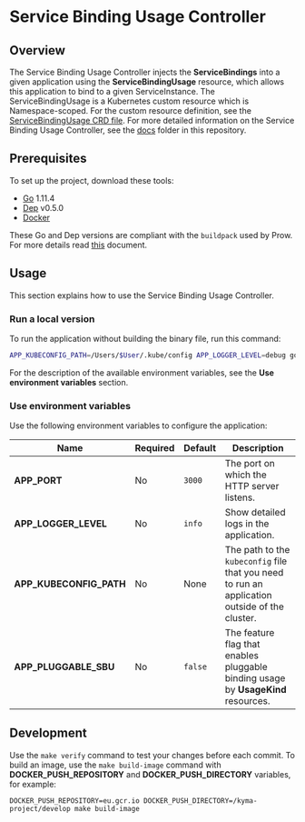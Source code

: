 # Service Binding Usage Controller

## Overview

The Service Binding Usage Controller injects the **ServiceBindings** into a given application using the **ServiceBindingUsage** resource, which allows this application to bind to a given ServiceInstance. The ServiceBindingUsage is a Kubernetes custom resource which is Namespace-scoped. For the custom resource definition, see the [ServiceBindingUsage CRD file](../../resources/cluster-essentials/templates/service-binding-usage.crd.yaml). For more detailed information on the Service Binding Usage Controller, see the [docs](./docs) folder in this repository.

## Prerequisites

To set up the project, download these tools:

* [Go](https://golang.org/dl/) 1.11.4
* [Dep](https://github.com/golang/dep) v0.5.0
* [Docker](https://www.docker.com/)

These Go and Dep versions are compliant with the `buildpack` used by Prow. For more details read [this](https://github.com/kyma-project/test-infra/blob/master/prow/images/buildpack-golang/README.md) document.

## Usage

This section explains how to use the Service Binding Usage Controller.

### Run a local version

To run the application without building the binary file, run this command:

```bash
APP_KUBECONFIG_PATH=/Users/$User/.kube/config APP_LOGGER_LEVEL=debug go run cmd/controller/main.go
```

For the description of the available environment variables, see the **Use environment variables** section.

### Use environment variables

Use the following environment variables to configure the application:

| Name | Required | Default | Description |
|-----|---------|--------|------------|
| **APP_PORT** | No | `3000` | The port on which the HTTP server listens. |
| **APP_LOGGER_LEVEL** | No | `info` | Show detailed logs in the application. |
| **APP_KUBECONFIG_PATH** | No | None | The path to the `kubeconfig` file that you need to run an application outside of the cluster. |
| **APP_PLUGGABLE_SBU** | No | `false` | The feature flag that enables pluggable binding usage by **UsageKind** resources.

## Development

Use the `make verify` command to test your changes before each commit. To build an image, use the `make build-image` command with **DOCKER_PUSH_REPOSITORY** and **DOCKER_PUSH_DIRECTORY** variables, for example:
```
DOCKER_PUSH_REPOSITORY=eu.gcr.io DOCKER_PUSH_DIRECTORY=/kyma-project/develop make build-image
```

